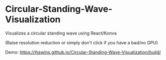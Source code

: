 # Circular-Standing-Wave-Visualization
Visualizes a circular standing wave using React/Konva

(Raise resolution reduction or simply don't click if you have a bad/no GPU)

Demo: https://jhawins.github.io/Circular-Standing-Wave-Visualization/build/

